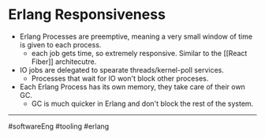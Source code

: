 # Erlang Responsiveness
- Erlang Processes are preemptive, meaning a very small window of time is given to each process.
	- each job gets time, so extremely responsive. Similar to the [[React Fiber]] architecutre.
- IO jobs are delegated to spearate threads/kernel-poll services.
	- Processes that wait for IO won't block other proceses.
- Each Erlang Process has its own memory, they take care of their own GC.
	- GC is much quicker in Erlang and don't block the rest of the system.


---
#softwareEng #tooling #erlang

